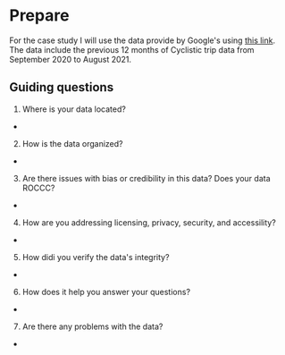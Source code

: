 # Prepare
For the case study I will use the data provide by Google's using [this link](https://divvy-tripdata.s3.amazonaws.com/index.html).
The data include the previous 12 months of Cyclistic trip data from September 2020 to August 2021. 

## Guiding questions
1. Where is your data located?
* 

2. How is the data organized?
*

3. Are there issues with bias or credibility in this data? Does your data ROCCC?
*

4. How are you addressing licensing, privacy, security, and accessility?
*

5. How didi you verify the data's integrity?
*

6. How does it help you answer your questions?
* 

7. Are there any problems with the data?
* 
